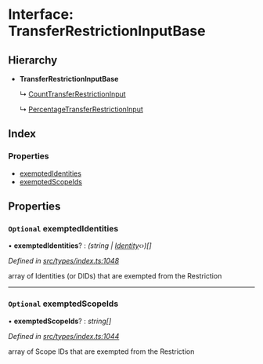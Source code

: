 # Interface: TransferRestrictionInputBase

## Hierarchy

* **TransferRestrictionInputBase**

  ↳ [CountTransferRestrictionInput](counttransferrestrictioninput.md)

  ↳ [PercentageTransferRestrictionInput](percentagetransferrestrictioninput.md)

## Index

### Properties

* [exemptedIdentities](transferrestrictioninputbase.md#optional-exemptedidentities)
* [exemptedScopeIds](transferrestrictioninputbase.md#optional-exemptedscopeids)

## Properties

### `Optional` exemptedIdentities

• **exemptedIdentities**? : *(string | [Identity](../classes/identity.md)‹›)[]*

*Defined in [src/types/index.ts:1048](https://github.com/PolymathNetwork/polymesh-sdk/blob/da0f7fd7/src/types/index.ts#L1048)*

array of Identities (or DIDs) that are exempted from the Restriction

___

### `Optional` exemptedScopeIds

• **exemptedScopeIds**? : *string[]*

*Defined in [src/types/index.ts:1044](https://github.com/PolymathNetwork/polymesh-sdk/blob/da0f7fd7/src/types/index.ts#L1044)*

array of Scope IDs that are exempted from the Restriction
